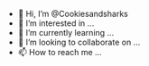 - 👋 Hi, I’m @Cookiesandsharks
- 👀 I’m interested in ...
- 🌱 I’m currently learning ...
- 💞️ I’m looking to collaborate on ...
- 📫 How to reach me ...

<!---
Cookiesandsharks/Cookiesandsharks is a ✨ special ✨ repository because its `README.md` (this file) appears on your GitHub profile.
You can click the Preview link to take a look at your changes.
--->
